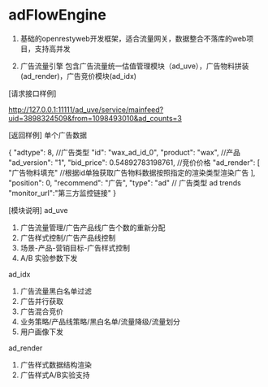 # adFlowEngine
1. 基础的openrestyweb开发框架，适合流量网关，数据整合不落库的web项目，支持高并发

2. 广告流量引擎 包含广告流量统一估值管理模块（ad_uve），广告物料拼装(ad_render)，广告竞价模块(ad_idx)

[请求接口样例]

http://127.0.0.1:11111/ad_uve/service/mainfeed?uid=3898324509&from=1098493010&ad_counts=3

[返回样例]
单个广告数据

{
 "adtype": 8, //广告类型
 "id": "wax_ad_id_0",
 "product": "wax", //产品
 "ad_version": "1",
 "bid_price": 0.54892783198761, //竞价价格
 "ad_render": [
   "广告物料填充" //根据id单独获取广告物料数据按照指定的渲染类型渲染广告
                    ],
  "position": 0,
  "recommend": "广告",
  "type": "ad" // 广告类型 ad  trends
  "monitor_url":"第三方监控链接"
                }
                

[模块说明]
ad_uve
1. 广告流量管理/广告产品线广告个数的重新分配
2. 广告样式控制/广告产品线控制
3. 场景-产品-营销目标-广告样式控制
4. A/B 实验参数下发
 
ad_idx
1. 广告流量黑白名单过滤
2. 广告并行获取
3. 广告混合竞价
4. 业务策略/产品线策略/黑白名单/流量降级/流量划分
5. 用户画像下发

ad_render
1. 广告样式数据结构渲染
2. 广告样式A/B实验支持

